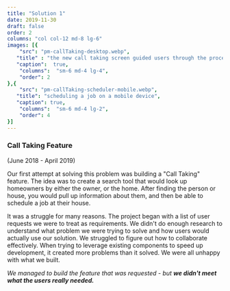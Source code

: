 ```yaml
---
title: "Solution 1"
date: 2019-11-30
draft: false
order: 2
columns: "col col-12 md-8 lg-6"
images: [{
    "src": "pm-callTaking-desktop.webp",
   "title" : "the new call taking screen guided users through the process of searching for the customer, reviewing their info, and scheduling a new job, however, it didn't offer much flexibility. ",
   "caption":  true,
    "columns":  "sm-6 md-4 lg-4",
    "order": 2
},{
    "src": "pm-callTaking-scheduler-mobile.webp",
   "title": "scheduling a job on a mobile device",
   "caption": true,
    "columns":  "sm-6 md-4 lg-2",
    "order": 4
}]
---
```

### Call Taking Feature  
(June 2018 - April 2019)

Our first attempt at solving this problem was building a "Call Taking" feature. The idea was to create a search tool that would look up homeowners by either the owner, or the home.  After finding the person or house, you would pull up information about them, and then be able to schedule a job at their house.

It was a struggle for many reasons. The project began with a list of user requests we were to treat as requirements. We didn't do enough research to understand what problem we were trying to solve and how users would actually use our solution. We struggled to figure out how to collaborate effectively. When trying to leverage existing components to speed up development, it created more problems than it solved. We were all unhappy with what we built. 

*We managed to build the feature that was requested - but **we didn't meet what the users really needed.***